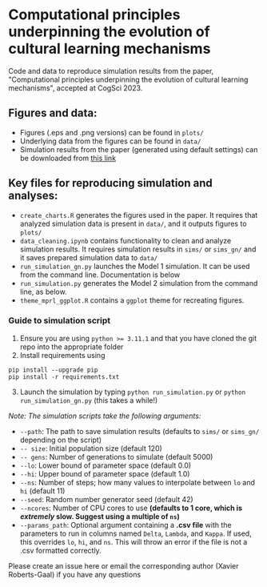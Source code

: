 # Computational principles underpinning the evolution of cultural learning mechanisms

Code and data to reproduce simulation results from the paper, "Computational principles underpinning the evolution of cultural learning mechanisms", accepted at CogSci 2023.

## Figures and data:
- Figures (.eps and .png versions) can be found in `plots/`
- Underlying data from the figures can be found in `data/`
- Simulation results from the paper (generated using default settings) can be downloaded from [this link](https://drive.google.com/drive/folders/1aHKY3w87sThStZ6kIuN17yP0NG2Yyx7I?usp=share_link)

## Key files for reproducing simulation and analyses:
- `create_charts.R` generates the figures used in the paper. It requires that analyzed simulation data is present in `data/`, and it outputs figures to `plots/`
- `data_cleaning.ipynb` contains functionality to clean and analyze simulation results. It requires simulation results in `sims/` or `sims_gn/` and it saves prepared simulation data to `data/`
- `run_simulation_gn.py` launches the Model 1 simulation. It can be used from the command line. Documentation is below
- `run_simulation.py` generates the Model 2 simulation from the command line, as below.
- `theme_mprl_ggplot.R` contains a `ggplot` theme for recreating figures.

### Guide to simulation script
1. Ensure you are using `python >= 3.11.1` and that you have cloned the git repo into the appropriate folder
2. Install requirements using
```
pip install --upgrade pip
pip install -r requirements.txt
```
3. Launch the simulation by typing `python run_simulation.py` or `python run_simulation_gn.py` (this takes a while!)

*Note: The simulation scripts take the following arguments:*
  - `--path`: The path to save simulation results (defaults to `sims/` or `sims_gn/` depending on the script)
  - `-- size`: Initial population size (default 120)
  - `-- gens`: Number of generations to simulate (default 5000)
  - `--lo`: Lower bound of parameter space (default 0.0)
  - `--hi`: Upper bound of parameter space (default 1.0)
  - `--ns`: Number of steps; how many values to interpolate between `lo` and `hi` (default 11)
  - `--seed`: Random number generator seed (default 42)
  - `--ncores`: Number of CPU cores to use **(defaults to 1 core, which is *extremely* slow. Suggest using a multiple of `ns`)**
  - `--params_path`: Optional argument containing a **.csv file** with the parameters to run in columns named `Delta`, `Lambda`, and `Kappa`. If used, this overrides `lo`, `hi`, and `ns`. This will throw an error if the file is not a .csv formatted correctly.

Please create an issue here or email the corresponding author (Xavier Roberts-Gaal) if you have any questions
